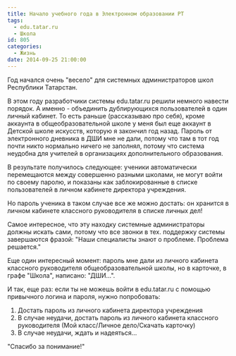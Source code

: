 ```yaml
---
title: Начало учебного года в Электронном образовании РТ
tags:
  - edu.tatar.ru
  - Школа
id: 805
categories:
  - Жизнь
date: 2014-09-25 21:00:00
---
```


Год начался очень "весело" для системных администраторов школ Республики Татарстан. <!--more-->

В этом году разработчики системы edu.tatar.ru решили немного навести порядок. А именно - объединить дублирующихся пользователей в один личный кабинет. То есть раньше (рассказываю про себя), кроме аккаунта в общеобразовательной школе у меня был еще аккаунт в Детской школе искусств, которую я закончил год назад. Пароль от электронного дневника в ДШИ мне не дали, потому что там в тот год почти никто нормально ничего не заполнял, потому что система неудобна для учителей в организациях дополнительного образования.

В результате получилось следующее: ученики автоматически перемещаются между совершенно разными школами, не могут войти по своему паролю, и показаны как заблокированные в списке пользователей в личном кабинете директора учреждения.

Но пароль ученика в таком случае все же можно достать: он хранится в личном кабинете классного руководителя в списке личных дел! 

Самое интересное, что эту находку системные администраторы должны искать сами, потому что все звонки в тех. поддержку системы завершаются фразой: "Наши специалисты знают о проблеме. Проблема решается." 

Еще один интересный момент: пароль мне дали из личного кабинета классного руководителя общеобразовательной школы, но в карточке, в графе "Школа", написано: "ДШИ...".

И так, еще раз: если ты не можешь войти в edu.tatar.ru c помощью привычного логина и пароля, нужно попробовать:

1.  Достать пароль из личного кабинета директора учреждения
2.  В случае неудачи, достать пароль из личного кабинета классного руководителя (Мой класс/Личное дело/Скачать карточку)
3.  В случае неудачи, ждать и надеяться...

"Спасибо за понимание!"